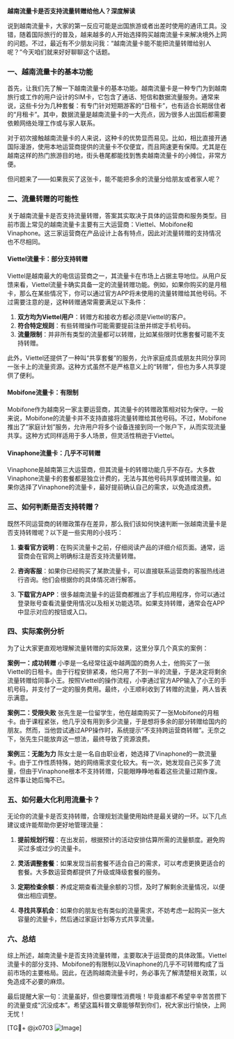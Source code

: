 **越南流量卡是否支持流量转赠给他人？深度解读**

说到越南流量卡，大家的第一反应可能是出国旅游或者出差时使用的通讯工具。没错，随着国际旅行的普及，越来越多的人开始选择购买越南流量卡来解决境外上网的问题。不过，最近有不少朋友问我：“越南流量卡能不能把流量转赠给别人呢？”今天咱们就来好好聊聊这个话题。

### 一、越南流量卡的基本功能

首先，让我们先了解一下越南流量卡的基本功能。越南流量卡是一种专门为到越南旅行或工作的用户设计的SIM卡，它包含了通话、短信和数据流量服务。通常来说，这些卡分为几种套餐：有专门针对短期游客的“日租卡”，也有适合长期居住者的“月租卡”。其中，数据流量是越南流量卡的一大亮点，因为很多人出国后都需要依赖网络处理工作或与家人联系。

对于初次接触越南流量卡的人来说，这种卡的优势显而易见。比如，相比直接开通国际漫游，使用本地运营商提供的流量卡不仅便宜，而且网速更有保障。尤其是在越南这样的热门旅游目的地，街头巷尾都能找到售卖越南流量卡的小摊位，非常方便。

但问题来了——如果我买了这张卡，能不能把多余的流量分给朋友或者家人呢？

### 二、流量转赠的可能性

关于越南流量卡是否支持流量转赠，答案其实取决于具体的运营商和服务类型。目前市面上常见的越南流量卡主要有三大运营商：Viettel、Mobifone和Vinaphone。这三家运营商在产品设计上各有特点，因此对流量转赠的支持情况也不尽相同。

#### Viettel流量卡：部分支持转赠

Viettel是越南最大的电信运营商之一，其流量卡在市场上占据主导地位。从用户反馈来看，Viettel流量卡确实具备一定的流量转赠功能。例如，如果你购买的是月租卡，那么在某些情况下，你可以通过官方APP将未使用的流量转赠给其他号码。不过需要注意的是，这种转赠通常需要满足以下条件：

1. **双方均为Viettel用户**：转赠方和接收方都必须是Viettel的客户。
2. **符合特定规则**：有些转赠操作可能需要提前注册并绑定手机号码。
3. **流量限制**：并非所有类型的流量都可以转赠，比如某些限时优惠套餐可能不支持转赠。

此外，Viettel还提供了一种叫“共享套餐”的服务，允许家庭成员或朋友共同分享同一张卡上的流量资源。这种方式虽然不是严格意义上的“转赠”，但也为多人共享提供了便利。

#### Mobifone流量卡：有限制

Mobifone作为越南另一家主要运营商，其流量卡的转赠政策相对较为保守。一般来说，Mobifone的流量卡并不支持直接将流量转赠给其他号码。不过，Mobifone推出了“家庭计划”服务，允许用户将多个设备连接到同一个账户下，从而实现流量共享。这种方式同样适用于多人场景，但灵活性稍逊于Viettel。

#### Vinaphone流量卡：几乎不可转赠

Vinaphone是越南第三大运营商，但其流量卡的转赠功能几乎不存在。大多数Vinaphone流量卡的套餐都是独立计费的，无法与其他号码共享或转赠流量。如果你选择了Vinaphone的流量卡，最好提前确认自己的需求，以免造成浪费。

### 三、如何判断是否支持转赠？

既然不同运营商的转赠政策存在差异，那么我们该如何快速判断一张越南流量卡是否支持转赠呢？以下是一些实用的小技巧：

1. **查看官方说明**：在购买流量卡之前，仔细阅读产品的详细介绍页面。通常，运营商会在官网上明确标注是否支持流量转赠。
   
2. **咨询客服**：如果你已经购买了某款流量卡，可以直接联系运营商的客服热线进行咨询。他们会根据你的具体情况进行解答。

3. **下载官方APP**：很多越南流量卡的运营商都推出了手机应用程序，你可以通过登录账号查看流量使用情况以及相关功能选项。如果支持转赠，通常会在APP中显示对应的按钮或入口。

### 四、实际案例分析

为了让大家更直观地理解流量转赠的实际效果，这里分享几个真实的案例：

**案例一：成功转赠**
小李是一名经常往返中越两国的商务人士，他购买了一张Viettel的日租卡。由于行程安排紧凑，他只用了不到一半的流量，于是决定将剩余流量转赠给同事小王。按照Viettel的操作流程，小李通过官方APP输入了小王的手机号码，并支付了一定的服务费用。最终，小王顺利收到了转赠的流量，两人皆表示满意。

**案例二：受限失败**
张先生是一位留学生，他在越南购买了一张Mobifone的月租卡。由于课程紧张，他几乎没有用到多少流量，于是想将多余的部分转赠给国内的朋友。然而，当他尝试通过APP操作时，系统提示“不支持跨运营商转赠”。无奈之下，张先生只能放弃这一想法，最终导致了资源浪费。

**案例三：无能为力**
陈女士是一名自由职业者，她选择了Vinaphone的一款流量卡。由于工作性质特殊，她的网络需求变化较大。有一次，她发现自己买多了流量，但由于Vinaphone根本不支持转赠，只能眼睁睁地看着这些流量过期作废。这件事让她后悔不已。

### 五、如何最大化利用流量卡？

无论你的流量卡是否支持转赠，合理规划流量使用始终是最关键的一环。以下几点建议或许能帮助你更好地管理流量：

1. **提前规划行程**：在出发前，根据预计的活动安排估算所需的流量额度。避免购买过多或过少的流量卡。

2. **灵活调整套餐**：如果发现当前套餐不适合自己的需求，可以考虑更换更适合的套餐。大多数运营商都提供了升级或降级套餐的服务。

3. **定期检查余额**：养成定期查看流量余额的习惯，及时了解剩余流量情况，以便做出相应调整。

4. **寻找共享机会**：如果你的朋友也有类似的流量需求，不妨考虑一起购买一张大容量的流量卡，然后通过家庭计划等方式共享流量。

### 六、总结

综上所述，越南流量卡是否支持流量转赠，主要取决于运营商的具体政策。Viettel流量卡的部分支持、Mobifone的有限制以及Vinaphone的几乎不可转赠构成了当前市场的主要格局。因此，在选购越南流量卡时，务必事先了解清楚相关政策，以免造成不必要的麻烦。

最后提醒大家一句：流量虽好，但也要理性消费哦！毕竟谁都不希望辛辛苦苦攒下的流量变成“沉没成本”。希望这篇科普文章能够帮到你们，祝大家出行愉快，上网无忧！

[TG💪+ @jx0703 ![Image](https://github.com/user-attachments/assets/dbca1d08-cadb-493c-b0ec-ad6f7a83f270)]